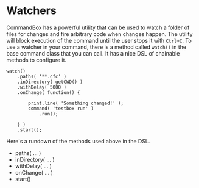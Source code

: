 # Watchers

CommandBox has a powerful utility that can be used to watch a folder of files for changes and fire arbitrary code when changes happen. The utility will block execution of the command until the user stops it with `Ctrl+C`.  To use a watcher in your command, there is a method called `watch()` in the base command class that you can call.  It has a nice DSL of chainable methods to configure it.

```
watch()
	.paths( '**.cfc' )
	.inDirectory( getCWD() )
	.withDelay( 5000 )
	.onChange( function() {
	
		print.line( 'Something changed!' );
		command( 'testbox run' )
			.run();
			
	} )
	.start();
```

Here's a rundown of the methods used above in the DSL.

* paths( ... )
* inDirectory( ... )
* withDelay( ... )
* onChange( ... )
* start()